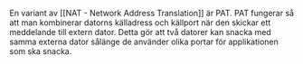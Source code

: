 En variant av [[NAT - Network Address Translation]] är PAT. PAT fungerar så att man kombinerar datorns källadress och källport när den skickar ett meddelande till extern dator. Detta gör att två datorer kan snacka med samma externa dator sålänge de använder olika portar för applikationen som ska snacka.


